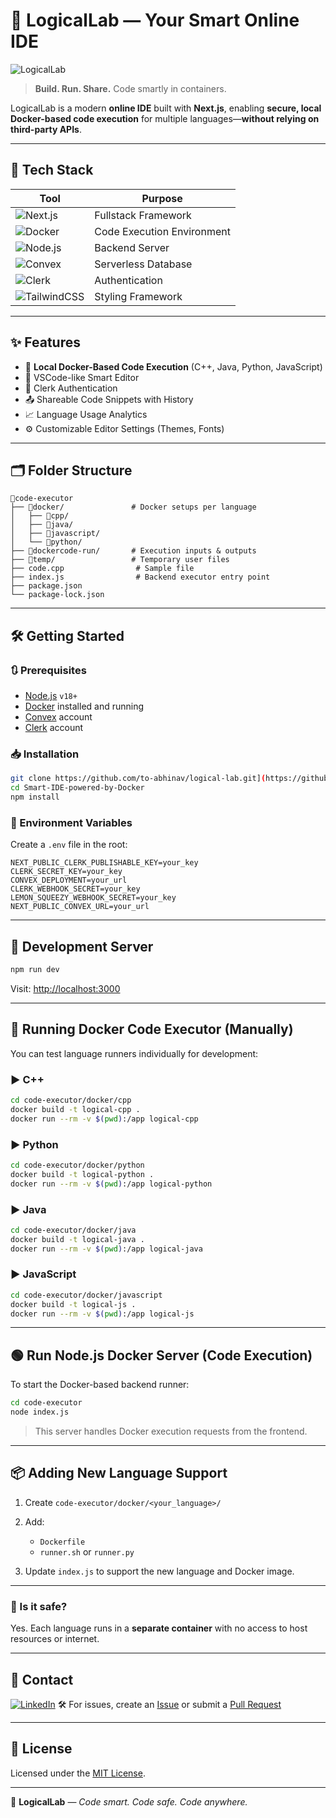 # 🧠 LogicalLab — Your Smart Online IDE

![LogicalLab](https://img.shields.io/badge/LogicalLab-Smart_Online_IDE-blueviolet?style=for-the-badge\&logo=codewars\&logoColor=white)

> **Build. Run. Share.** Code smartly in containers.

LogicalLab is a modern **online IDE** built with **Next.js**, enabling **secure, local Docker-based code execution** for multiple languages—**without relying on third-party APIs**.

---

## 🚀 Tech Stack

| Tool                                                                                         | Purpose                    |
| -------------------------------------------------------------------------------------------- | -------------------------- |
| ![Next.js](https://img.shields.io/badge/Next.js-15-black?logo=next.js\&style=flat-square)    | Fullstack Framework        |
| ![Docker](https://img.shields.io/badge/Docker-Execution-blue?logo=docker\&style=flat-square) | Code Execution Environment |
| ![Node.js](https://img.shields.io/badge/Node.js-18+-green?logo=node.js\&style=flat-square)   | Backend Server             |
| ![Convex](https://img.shields.io/badge/Convex-Database-orange?style=flat-square)             | Serverless Database        |
| ![Clerk](https://img.shields.io/badge/Auth-Clerk-ff69b4?style=flat-square)                   | Authentication             |
| ![TailwindCSS](https://img.shields.io/badge/Styling-TailwindCSS-blue?style=flat-square)      | Styling Framework          |

---

## ✨ Features

* 🐳 **Local Docker-Based Code Execution** (C++, Java, Python, JavaScript)
* 🧠 VSCode-like Smart Editor
* 🔐 Clerk Authentication
* 📤 Shareable Code Snippets with History
* 📈 Language Usage Analytics
* ⚙️ Customizable Editor Settings (Themes, Fonts)

---

## 🗂️ Folder Structure

```
📁code-executor
├── 📁docker/               # Docker setups per language
│   ├── 📁cpp/
│   ├── 📁java/
│   ├── 📁javascript/
│   └── 📁python/
├── 📁dockercode-run/       # Execution inputs & outputs
├── 📁temp/                 # Temporary user files
├── code.cpp                # Sample file
├── index.js                # Backend executor entry point
├── package.json
└── package-lock.json
```

---

## 🛠️ Getting Started

### 🔃 Prerequisites

* [Node.js](https://nodejs.org/en/) `v18+`
* [Docker](https://www.docker.com/) installed and running
* [Convex](https://www.convex.dev/) account
* [Clerk](https://clerk.com/) account

### 📥 Installation

```bash
git clone https://github.com/to-abhinav/logical-lab.git](https://github.com/to-abhinav/Smart-IDE-powered-by-Docker.git
cd Smart-IDE-powered-by-Docker
npm install
```

### 🔐 Environment Variables

Create a `.env` file in the root:

```env
NEXT_PUBLIC_CLERK_PUBLISHABLE_KEY=your_key
CLERK_SECRET_KEY=your_key
CONVEX_DEPLOYMENT=your_url
CLERK_WEBHOOK_SECRET=your_key
LEMON_SQUEEZY_WEBHOOK_SECRET=your_key
NEXT_PUBLIC_CONVEX_URL=your_url
```

---

## 🧪 Development Server

```bash
npm run dev
```

Visit: [http://localhost:3000](http://localhost:3000)

---

## 🐳 Running Docker Code Executor (Manually)

You can test language runners individually for development:

### ▶️ C++

```bash
cd code-executor/docker/cpp
docker build -t logical-cpp .
docker run --rm -v $(pwd):/app logical-cpp
```

### ▶️ Python

```bash
cd code-executor/docker/python
docker build -t logical-python .
docker run --rm -v $(pwd):/app logical-python
```

### ▶️ Java

```bash
cd code-executor/docker/java
docker build -t logical-java .
docker run --rm -v $(pwd):/app logical-java
```

### ▶️ JavaScript

```bash
cd code-executor/docker/javascript
docker build -t logical-js .
docker run --rm -v $(pwd):/app logical-js
```

---

## 🟢 Run Node.js Docker Server (Code Execution)

To start the Docker-based backend runner:

```bash
cd code-executor
node index.js
```

> This server handles Docker execution requests from the frontend.

---

## 📦 Adding New Language Support

1. Create `code-executor/docker/<your_language>/`
2. Add:

   * `Dockerfile`
   * `runner.sh` or `runner.py`
3. Update `index.js` to support the new language and Docker image.

---


### 🧱 Is it safe?

Yes. Each language runs in a **separate container** with no access to host resources or internet.

---

## 💬 Contact

[![LinkedIn](https://img.shields.io/badge/Connect-LinkedIn-blue?logo=linkedin\&style=flat-square)](https://www.linkedin.com/in/to-abhinav/)
🛠 For issues, create an [Issue](https://github.com/to-abhinav/logical-lab/issues) or submit a [Pull Request](https://github.com/to-abhinav/logical-lab/pulls)

---

## 📜 License

Licensed under the [MIT License](https://opensource.org/licenses/MIT).

---

🧠 **LogicalLab** — *Code smart. Code safe. Code anywhere.*


